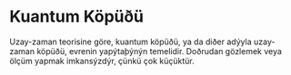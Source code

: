 # Kuantum Köpüðü

Uzay-zaman teorisine göre, kuantum köpüðü, ya da diðer adýyla uzay-zaman köpüðü,
evrenin yapýtaþýnýn temelidir. Doðrudan gözlemek veya ölçüm yapmak imkansýzdýr,
çünkü çok küçüktür.
